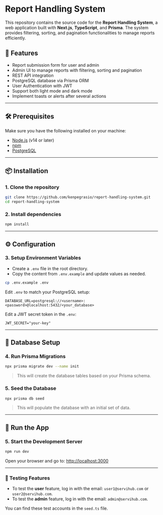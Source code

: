 # Report Handling System

This repository contains the source code for the **Report Handling System**, a web application built with **Next.js**, **TypeScript**, and **Prisma**. The system provides filtering, sorting, and pagination functionalities to manage reports efficiently.

## 🚀 Features

- Report submission form for user and admin
- Admin UI to manage reports with filtering, sorting and pagination
- REST API integration
- PostgreSQL database via Prisma ORM
- User Authentication with JWT
- Support both light mode and dark mode
- Implement toasts or alerts after several actions

---

## 🛠 Prerequisites

Make sure you have the following installed on your machine:

- [Node.js](https://nodejs.org/) (v14 or later)
- [npm](https://www.npmjs.com/)
- [PostgreSQL](https://www.postgresql.org/)

---

## 📦 Installation

### 1. Clone the repository

```bash
git clone https://github.com/kenpegrasio/report-handling-system.git
cd report-handling-system
```

### 2. Install dependencies

```bash
npm install
```

---

## ⚙️ Configuration

### 3. Setup Environment Variables

- Create a `.env` file in the root directory.
- Copy the content from `.env.example` and update values as needed.

```bash
cp .env.example .env
```

Edit `.env` to match your PostgreSQL setup:

```
DATABASE_URL=postgresql://<username>:<password>@localhost:5432/<your_database>
```

Edit a JWT secret token in the `.env`:

```
JWT_SECRET="your-key"
```

---

## 🧱 Database Setup

### 4. Run Prisma Migrations

```bash
npx prisma migrate dev --name init
```

> This will create the database tables based on your Prisma schema.

### 5. Seed the Database

```bash
npx prisma db seed
```

> This will populate the database with an initial set of data.

---

## 🧪 Run the App

### 5. Start the Development Server

```bash
npm run dev
```

Open your browser and go to: [http://localhost:3000](http://localhost:3000)

---

### 🚀 Testing Features

- To test the **user** feature, log in with the email: `user1@servihub.com` or `user2@servihub.com`.
- To test the **admin** feature, log in with the email: `admin@servihub.com`.

You can find these test accounts in the `seed.ts` file.
